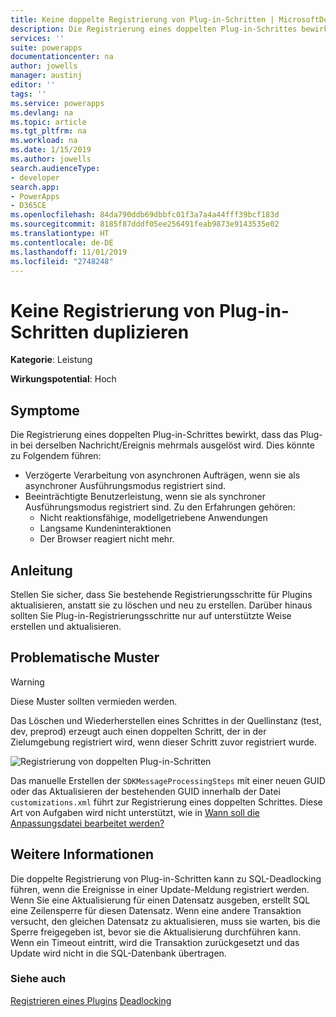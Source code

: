 ```yaml
---
title: Keine doppelte Registrierung von Plug-in-Schritten | MicrosoftDocs
description: Die Registrierung eines doppelten Plug-in-Schrittes bewirkt, dass das Plug-in bei derselben Nachricht/Ereignis mehrmals ausgelöst wird.
services: ''
suite: powerapps
documentationcenter: na
author: jowells
manager: austinj
editor: ''
tags: ''
ms.service: powerapps
ms.devlang: na
ms.topic: article
ms.tgt_pltfrm: na
ms.workload: na
ms.date: 1/15/2019
ms.author: jowells
search.audienceType:
- developer
search.app:
- PowerApps
- D365CE
ms.openlocfilehash: 84da790ddb69dbbfc01f3a7a4a44fff39bcf183d
ms.sourcegitcommit: 8185f87dddf05ee256491feab9873e9143535e02
ms.translationtype: HT
ms.contentlocale: de-DE
ms.lasthandoff: 11/01/2019
ms.locfileid: "2748248"
---
```

# <a name="do-not-duplicate-plug-in-step-registration"></a>Keine Registrierung von Plug-in-Schritten duplizieren

**Kategorie**: Leistung

**Wirkungspotential**: Hoch

<a name='symptoms'></a>

## <a name="symptoms"></a>Symptome

Die Registrierung eines doppelten Plug-in-Schrittes bewirkt, dass das Plug-in bei derselben Nachricht/Ereignis mehrmals ausgelöst wird. Dies könnte zu Folgendem führen:

- Verzögerte Verarbeitung von asynchronen Aufträgen, wenn sie als asynchroner Ausführungsmodus registriert sind.
- Beeinträchtigte Benutzerleistung, wenn sie als synchroner Ausführungsmodus registriert sind. Zu den Erfahrungen gehören:
    - Nicht reaktionsfähige, modellgetriebene Anwendungen
    - Langsame Kundeninteraktionen
    - Der Browser reagiert nicht mehr.

<a name='guidance'></a>

## <a name="guidance"></a>Anleitung

Stellen Sie sicher, dass Sie bestehende Registrierungsschritte für Plugins aktualisieren, anstatt sie zu löschen und neu zu erstellen.  Darüber hinaus sollten Sie Plug-in-Registrierungsschritte nur auf unterstützte Weise erstellen und aktualisieren.

<a name='problem'></a>

## <a name="problematic-patterns"></a>Problematische Muster

> [!WARNING]
> Diese Muster sollten vermieden werden.

Das Löschen und Wiederherstellen eines Schrittes in der Quellinstanz (test, dev, preprod) erzeugt auch einen doppelten Schritt, der in der Zielumgebung registriert wird, wenn dieser Schritt zuvor registriert wurde.

![Registrierung von doppelten Plug-in-Schritten](../media/duplicate-plugin-registration-step.png)

Das manuelle Erstellen der `SDKMessageProcessingSteps` mit einer neuen GUID oder das Aktualisieren der bestehenden GUID innerhalb der Datei `customizations.xml` führt zur Registrierung eines doppelten Schrittes. Diese Art von Aufgaben wird nicht unterstützt, wie in [Wann soll die Anpassungsdatei bearbeitet werden?](/powerapps/developer/model-driven-apps/when-edit-customization-file)

<a name='additional'></a>

## <a name="additional-information"></a>Weitere Informationen

Die doppelte Registrierung von Plug-in-Schritten kann zu SQL-Deadlocking führen, wenn die Ereignisse in einer Update-Meldung registriert werden. Wenn Sie eine Aktualisierung für einen Datensatz ausgeben, erstellt SQL eine Zeilensperre für diesen Datensatz. Wenn eine andere Transaktion versucht, den gleichen Datensatz zu aktualisieren, muss sie warten, bis die Sperre freigegeben ist, bevor sie die Aktualisierung durchführen kann. Wenn ein Timeout eintritt, wird die Transaktion zurückgesetzt und das Update wird nicht in die SQL-Datenbank übertragen.

<a name='seealso'></a>

### <a name="see-also"></a>Siehe auch

[Registrieren eines Plugins](../../register-plug-in.md)
[Deadlocking](https://technet.microsoft.com/library/ms177433.aspx)<br />
